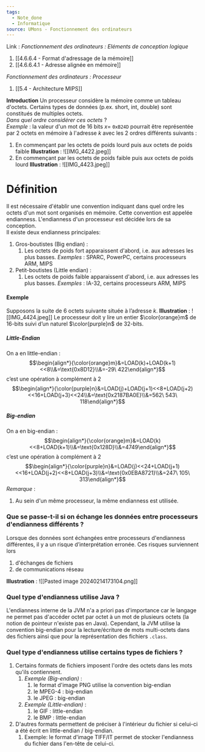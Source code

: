```yaml
---
tags:
  - Note_done
  - Informatique
source: UMons - Fonctionnement des ordinateurs
---
```


Link :
_Fonctionnement des ordinateurs : Eléments de conception logique_
1. [[4.6.6.4 - Format d'adressage de la mémoire]]
1. [[4.6.6.4.1 - Adresse alignée en mémoire]]

_Fonctionnement des ordinateurs : Processeur_
1. [[5.4 - Architecture MIPS]]

**Introduction** 
Un processeur considère la mémoire comme un tableau d'octets. Certains types de données (p.ex. short, int, double) sont constitués de multiples octets.
\
_Dans quel ordre considérer ces octets_ ?
\
_Exemple_ : 
la valeur d'un mot de 16 bits $x =$ `0xB24D` pourrait être représentée par 2 octets en mémoire à l'adresse $k$ avec les 2 ordres différents suivants : 
1. En commençant par les octets de poids lourd puis aux octets de poids faible 
**Illustration** : ![[IMG_4422.jpeg]]
1. En commençant par les octets de poids faible puis aux octets de poids lourd
**Illustration** : ![[IMG_4423.jpeg]]

# Définition
Il est nécessaire d'établir une convention indiquant dans quel ordre les octets d'un mot sont organisés en mémoire. Cette convention est appelée endianness. L'endianness d'un processeur est décidée lors de sa conception.
\
 Il existe deux endianness principales:
 1. Gros-boutistes (Big endian) :
	 1. Les octets de poids fort apparaissent d'abord, i.e. aux adresses les plus basses.
	 _Exemples_ : SPARC, PowerPC, certains processeurs ARM, MIPS
1. Petit-boutistes (Little endian) :
	1. Les octets de poids faible apparaissent d'abord, i.e. aux adresses les plus basses.
	 _Exemples_ : IA-32, certains processeurs ARM, MIPS

#### Exemple
Supposons la suite de 6 octets suivante située à l’adresse $k$. 
**Illustration** : ![[IMG_4424.jpeg]]
Le processeur doit y lire un entier $\color{orange}m$ de 16-bits suivi d’un naturel $\color{purple}n$ de 32-bits.

##### Little-Endian
On a en little-endian : $$\begin{align*}{\color{orange}m}&=LOAD(k)+LOAD(k+1)<<8\\&=\text{0x8D12}\\&=-29\ 422\end{align*}$$ c’est une opération à complément à 2 
$$\begin{align*}{\color{purple}n}&=LOAD(j)+LOAD(j+1)<<8+LOAD(j+2)<<16+LOAD(j+3)<<24\\&=\text{0x2187BA0E}\\&=562\ 543\ 118\end{align*}$$
##### Big-endian 
On a en big-endian : $$\begin{align*}{\color{orange}m}&=LOAD(k)<<8+LOAD(k+1)\\&=\text{0x128D}\\&=4749\end{align*}$$ c’est une opération à complément à 2 
$$\begin{align*}{\color{purple}n}&=LOAD(j)<<24+LOAD(j+1)<<16+LOAD(j+2)<<8+LOAD(j+3)\\&=\text{0x0EBA8721}\\&=247\ 105\ 313\end{align*}$$ 
_Remarque_ :
1. Au sein d'un même processeur, la même endianness est utilisée.

### Que se passe-t-il si on échange les données entre processeurs d'endianness différents ?
Lorsque des données sont échangées entre processeurs d'endianness différentes, il y a un risque d’interprétation erronée. Ces risques surviennent lors
1. d'échanges de fichiers 
2. de communications réseau

**Illustration** : ![[Pasted image 20240214173104.png]]
### Quel type d'endianness utilise Java ?
L'endianness interne de la JVM n'a a priori pas d'importance car le langage ne permet pas d'accéder octet par octet à un mot de plusieurs octets (la notion de pointeur n'existe pas en Java). Cependant, la JVM utilise la convention big-endian pour la lecture/écriture de mots multi-octets dans des fichiers ainsi que pour la représentation des fichiers `.class`.

### Quel type d'endianness utilise certains types de fichiers  ?
1. Certains formats de fichiers imposent l'ordre des octets dans les mots qu'ils contiennent.
	1. _Exemple (Big-endian)_ : 
		1. le format d'image PNG utilise la convention big-endian
		2. le MPEG-4 : big-endian
		3. le JPEG : big-endian
	2. _Exemple (Little-endian)_ :
		1. le GIF : little-endian
		2. le BMP : little-endian
2. D'autres formats permettent de préciser à l'intérieur du fichier si celui-ci a été écrit en little-endian / big-endian.
	1. Exemple: le format d'image TIFF/IT permet de stocker l'endianness du fichier dans l'en-tête de celui-ci.